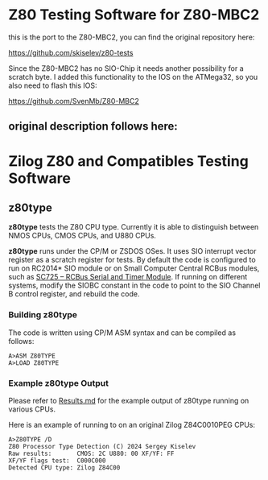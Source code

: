 # Z80 Testing Software for Z80-MBC2

this is the port to the Z80-MBC2, you can find the original repository here:

https://github.com/skiselev/z80-tests

Since the Z80-MBC2 has no SIO-Chip it needs another possibility for a scratch byte. I added this functionality to the IOS on the ATMega32, so you also need to flash this IOS:

https://github.com/SvenMb/Z80-MBC2

original description follows here:
---
# Zilog Z80 and Compatibles Testing Software

## z80type

**z80type** tests the Z80 CPU type. Currently it is able to distinguish between NMOS CPUs, CMOS CPUs, and U880 CPUs.

**z80type** runs under the CP/M or ZSDOS OSes. It uses SIO interrupt vector register as a scratch register for tests. By default the code is configured to run on RC2014* SIO module or on Small Computer Central RCBus modules, such as [SC725 – RCBus Serial and Timer Module](https://smallcomputercentral.com/sc725-rcbus-serial-and-timer-module/).
If running on different systems, modify the SIOBC constant in the code to point to the SIO Channel B control register, and rebuild the code.

### Building z80type

The code is written using CP/M ASM syntax and can be compiled as follows:

```
A>ASM Z80TYPE
A>LOAD Z80TYPE
```

### Example z80type Output

Please refer to [Results.md](Results.md) for the example output of z80type running on various CPUs.

Here is an example of running to on an original Zilog Z84C0010PEG CPUs:

```
A>Z80TYPE /D
Z80 Processor Type Detection (C) 2024 Sergey Kiselev
Raw results:       CMOS: 2C U880: 00 XF/YF: FF
XF/YF flags test:  C000C000
Detected CPU type: Zilog Z84C00
```
